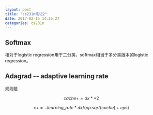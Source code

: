 ```yaml
---
layout: post
title: "cs231n笔记2"
date: 2017-02-15 14:26:27
categories: cs231n
---
```

## Softmax
相对于logistic regression用于二分类，softmax相当于多分类版本的logistic regression。

## Adagrad -- adaptive learning rate
规则是

$$
cache += dx ** 2
$$

$$
x += - learning\_rate * dx / (np.sqrt(cache) + eps)
$$